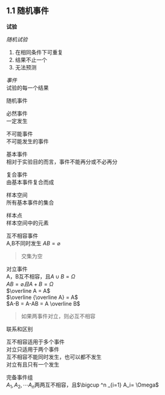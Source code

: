 ## 1.1 随机事件  

**试验**  

*随机试验*  
 
1. 在相同条件下可重复  
2. 结果不止一个  
3. 无法预测  

*事件*  
试验的每一个结果  

随机事件  

必然事件  
一定发生  

不可能事件  
不可能发生的事件  

基本事件  
相对于实验目的而言，事件不能再分或不必再分  

复合事件  
由基本事件复合而成  

样本空间  
所有基本事件的集合  

样本点  
样本空间中的元素  

互不相容事件  
A,B不同时发生 $AB = \varnothing$  
> 交集为空  

对立事件  
A，B互不相容，且$A \cup B = \Omega$   
$AB = \varnothing 且 A + B = \Omega$  
$\overline A = A$  
$\overline {\overline A} = A$  
$A-B = A-AB = A \overline B$  

> 如果两事件对立，则必互不相容  

联系和区别  

互不相容适用于多个事件  
对立只适用于两个事件  
互不相容不能同时发生，也可以都不发生  
对立有且只有一个发生  

完备事件组  
$A_1,A_2,\cdots A_n$两两互不相容，且$\bigcup ^n _{i=1} A_i= \Omega$




